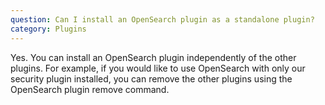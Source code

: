 ```yaml
---
question: Can I install an OpenSearch plugin as a standalone plugin?
category: Plugins
---
```


Yes. You can install an OpenSearch plugin independently of the other plugins. For example, if you would like to use OpenSearch with only our security plugin installed, you can remove the other plugins using the OpenSearch plugin remove command.